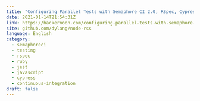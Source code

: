 ```yaml
---
title: "Configuring Parallel Tests with Semaphore CI 2.0, RSpec, Cypress and Jest"
date: 2021-01-14T21:54:31Z
link: https://hackernoon.com/configuring-parallel-tests-with-semaphore-ci-20-rspec-cypress-and-jest-3pp310s?source=rss&utm_medium=RSS&utm_source=news.12bit.vn
site: github.com/dylang/node-rss
language: English
category:
  - semaphoreci
  - testing
  - rspec
  - ruby
  - jest
  - javascript
  - cypress
  - continuous-integration
draft: false
---
```

